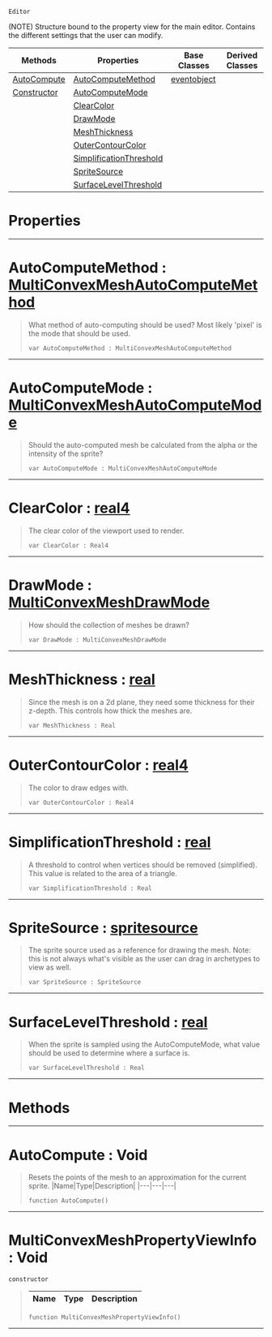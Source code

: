  `Editor`

(NOTE) Structure bound to the property view for the main editor. Contains the different settings that the user can modify.

|Methods|Properties|Base Classes|Derived Classes|
|---|---|---|---|
|[ AutoCompute](multiconvexmeshpropertyviewinfo.md#autocompute-void)|[ AutoComputeMethod](multiconvexmeshpropertyviewinfo.md#autocomputemethod-zilch-e)|[eventobject](eventobject.md)| |
|[ Constructor](multiconvexmeshpropertyviewinfo.md#multiconvexmeshpropertyv)|[ AutoComputeMode](multiconvexmeshpropertyviewinfo.md#autocomputemode-zilch-eng)| | |
| |[ ClearColor](multiconvexmeshpropertyviewinfo.md#clearcolor-zilch-engine-d)| | |
| |[ DrawMode](multiconvexmeshpropertyviewinfo.md#drawmode-zilch-engine-doc)| | |
| |[ MeshThickness](multiconvexmeshpropertyviewinfo.md#meshthickness-zilch-engin)| | |
| |[ OuterContourColor](multiconvexmeshpropertyviewinfo.md#outercontourcolor-zilch-e)| | |
| |[ SimplificationThreshold](multiconvexmeshpropertyviewinfo.md#simplificationthreshold)| | |
| |[ SpriteSource](multiconvexmeshpropertyviewinfo.md#spritesource-zilch-engine)| | |
| |[ SurfaceLevelThreshold](multiconvexmeshpropertyviewinfo.md#surfacelevelthreshold-ze)| | |


 #  Properties


---  
 #  AutoComputeMethod : [MultiConvexMeshAutoComputeMethod](../enum_reference.md#multiconvexmeshautocomputemethod)

> What method of auto-computing should be used? Most likely 'pixel' is the mode that should be used.
> ``` lang=cpp, name=Nada
> var AutoComputeMethod : MultiConvexMeshAutoComputeMethod


---  
 #  AutoComputeMode : [MultiConvexMeshAutoComputeMode](../enum_reference.md#multiconvexmeshautocomputemode)

> Should the auto-computed mesh be calculated from the alpha or the intensity of the sprite?
> ``` lang=cpp, name=Nada
> var AutoComputeMode : MultiConvexMeshAutoComputeMode


---  
 #  ClearColor : [real4](../nada_base_types/real4.md)

> The clear color of the viewport used to render.
> ``` lang=cpp, name=Nada
> var ClearColor : Real4


---  
 #  DrawMode : [MultiConvexMeshDrawMode](../enum_reference.md#multiconvexmeshdrawmode)

> How should the collection of meshes be drawn?
> ``` lang=cpp, name=Nada
> var DrawMode : MultiConvexMeshDrawMode


---  
 #  MeshThickness : [real](../nada_base_types/real.md)

> Since the mesh is on a 2d plane, they need some thickness for their z-depth. This controls how thick the meshes are.
> ``` lang=cpp, name=Nada
> var MeshThickness : Real


---  
 #  OuterContourColor : [real4](../nada_base_types/real4.md)

> The color to draw edges with.
> ``` lang=cpp, name=Nada
> var OuterContourColor : Real4


---  
 #  SimplificationThreshold : [real](../nada_base_types/real.md)

> A threshold to control when vertices should be removed (simplified). This value is related to the area of a triangle.
> ``` lang=cpp, name=Nada
> var SimplificationThreshold : Real


---  
 #  SpriteSource : [spritesource](spritesource.md)

> The sprite source used as a reference for drawing the mesh. Note: this is not always what's visible as the user can drag in archetypes to view as well.
> ``` lang=cpp, name=Nada
> var SpriteSource : SpriteSource


---  
 #  SurfaceLevelThreshold : [real](../nada_base_types/real.md)

> When the sprite is sampled using the AutoComputeMode, what value should be used to determine where a surface is.
> ``` lang=cpp, name=Nada
> var SurfaceLevelThreshold : Real


---  
 #  Methods


---  
 #  AutoCompute : Void

> Resets the points of the mesh to an approximation for the current sprite.
> |Name|Type|Description|
> |---|---|---|
> ``` lang=cpp, name=Nada
> function AutoCompute()
> ``` 


---  
 #  MultiConvexMeshPropertyViewInfo : Void

 `constructor`

> 
> |Name|Type|Description|
> |---|---|---|
> ``` lang=cpp, name=Nada
> function MultiConvexMeshPropertyViewInfo()
> ``` 


---  
 

 